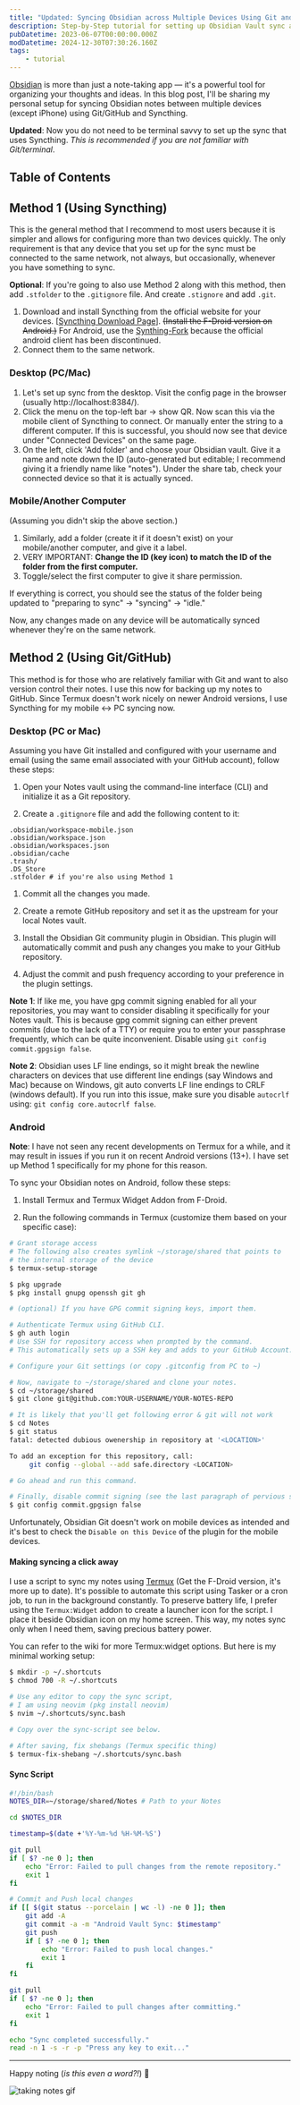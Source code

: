 ```yaml
---
title: "Updated: Syncing Obsidian across Multiple Devices Using Git and/or Syncthing for Free"
description: Step-by-Step tutorial for setting up Obsidian Vault sync across devices for free, using git version control or via Syncthing.
pubDatetime: 2023-06-07T00:00:00.000Z
modDatetime: 2024-12-30T07:30:26.160Z
tags:
    - tutorial
---
```


[Obsidian](https://obsidian.md/) is more than just a note-taking app — it's a powerful tool for organizing your thoughts and ideas. In this blog post, I'll be sharing my personal setup for syncing Obsidian notes between multiple devices (except iPhone) using Git/GitHub and Syncthing.

**Updated**: Now you do not need to be terminal savvy to set up the sync that uses Syncthing. _This is recommended if you are not familiar with Git/terminal_.

## Table of Contents

## Method 1 (Using Syncthing)

This is the general method that I recommend to most users because it is simpler and allows for configuring more than two devices quickly. The only requirement is that any device that you set up for the sync must be connected to the same network, not always, but occasionally, whenever you have something to sync.

**Optional**: If you're going to also use Method 2 along with this method, then add `.stfolder` to the `.gitignore` file. And create `.stignore` and add `.git`.

1. Download and install Syncthing from the official website for your devices. \[[Syncthing Download Page](https://syncthing.net/downloads/)\]. ~~(Install the F-Droid version on Android.)~~ For Android, use the [Synthing-Fork](https://github.com/Catfriend1/syncthing-android/releases) because the official android client has been discontinued.
2. Connect them to the same network.

### Desktop (PC/Mac)

1. Let's set up sync from the desktop. Visit the config page in the browser (usually http://localhost:8384/).
2. Click the menu on the top-left bar -> show QR. Now scan this via the mobile client of Syncthing to connect. Or manually enter the string to a different computer. If this is successful, you should now see that device under "Connected Devices" on the same page.
3. On the left, click 'Add folder' and choose your Obsidian vault. Give it a name and note down the ID (auto-generated but editable; I recommend giving it a friendly name like "notes"). Under the share tab, check your connected device so that it is actually synced.

### Mobile/Another Computer

(Assuming you didn't skip the above section.)

1. Similarly, add a folder (create it if it doesn't exist) on your mobile/another computer, and give it a label.
2. VERY IMPORTANT: **Change the ID (key icon) to match the ID of the folder from the first computer.**
3. Toggle/select the first computer to give it share permission.

If everything is correct, you should see the status of the folder being updated to "preparing to sync" -> "syncing" -> "idle."

Now, any changes made on any device will be automatically synced whenever they're on the same network.

## Method 2 (Using Git/GitHub)

This method is for those who are relatively familiar with Git and want to also version control their notes. I use this now for backing up my notes to GitHub. Since Termux doesn't work nicely on newer Android versions, I use Syncthing for my mobile <-> PC syncing now.

### Desktop (PC or Mac)

Assuming you have Git installed and configured with your username and email (using the same email associated with your GitHub account), follow these steps:

1. Open your Notes vault using the command-line interface (CLI) and initialize it as a Git repository.

2. Create a `.gitignore` file and add the following content to it:

```plaintext
.obsidian/workspace-mobile.json
.obsidian/workspace.json
.obsidian/workspaces.json
.obsidian/cache
.trash/
.DS_Store
.stfolder # if you're also using Method 1
```

1. Commit all the changes you made.

2. Create a remote GitHub repository and set it as the upstream for your local Notes vault.

3. Install the Obsidian Git community plugin in Obsidian. This plugin will automatically commit and push any changes you make to your GitHub repository.
4. Adjust the commit and push frequency according to your preference in the plugin settings.

**Note 1**: If like me, you have gpg commit signing enabled for all your repositories, you may want to consider disabling it specifically for your Notes vault. This is because gpg commit signing can either prevent commits (due to the lack of a TTY) or require you to enter your passphrase frequently, which can be quite inconvenient. Disable using `git config commit.gpgsign false`.

**Note 2**: Obsidian uses LF line endings, so it might break the newline characters on devices that use different line endings (say Windows and Mac) because on Windows, git auto converts LF line endings to CRLF (windows default). If you run into this issue, make sure you disable `autocrlf` using: `git config core.autocrlf false`.

### Android

**Note**: I have not seen any recent developments on Termux for a while, and it may result in issues if you run it on recent Android versions (13+). I have set up Method 1 specifically for my phone for this reason.

To sync your Obsidian notes on Android, follow these steps:

1. Install Termux and Termux Widget Addon from F-Droid.

2. Run the following commands in Termux (customize them based on your specific case):

```bash
# Grant storage access
# The following also creates symlink ~/storage/shared that points to
# the internal storage of the device
$ termux-setup-storage

$ pkg upgrade
$ pkg install gnupg openssh git gh

# (optional) If you have GPG commit signing keys, import them.

# Authenticate Termux using GitHub CLI.
$ gh auth login
# Use SSH for repository access when prompted by the command.
# This automatically sets up a SSH key and adds to your GitHub Account.

# Configure your Git settings (or copy .gitconfig from PC to ~)

# Now, navigate to ~/storage/shared and clone your notes.
$ cd ~/storage/shared
$ git clone git@github.com:YOUR-USERNAME/YOUR-NOTES-REPO

# It is likely that you'll get following error & git will not work
$ cd Notes
$ git status
fatal: detected dubious owenership in repository at '<LOCATION>'

To add an exception for this repository, call:
     git config --global --add safe.directory <LOCATION>

# Go ahead and run this command.

# Finally, disable commit signing (see the last paragraph of pervious section)
$ git config commit.gpgsign false
```

Unfortunately, Obsidian Git doesn't work on mobile devices as intended and it's best to check the `Disable on this Device` of the plugin for the mobile devices.

#### Making syncing a click away

I use a script to sync my notes using [Termux](https://termux.dev) (Get the F-Droid version, it's more up to date). It's possible to automate this script using Tasker or a cron job, to run in the background constantly.
To preserve battery life, I prefer using the `Termux:Widget` addon to create a launcher icon for the script. I place it beside Obsidian icon on my home screen. This way, my notes sync only when I need them, saving precious battery power.

You can refer to the wiki for more Termux:widget options. But here is my minimal working setup:

```bash
$ mkdir -p ~/.shortcuts
$ chmod 700 -R ~/.shortcuts

# Use any editor to copy the sync script,
# I am using neovim (pkg install neovim)
$ nvim ~/.shortcuts/sync.bash

# Copy over the sync-script see below.

# After saving, fix shebangs (Termux specific thing)
$ termux-fix-shebang ~/.shortcuts/sync.bash
```

#### Sync Script

```bash
#!/bin/bash
NOTES_DIR=~/storage/shared/Notes # Path to your Notes

cd $NOTES_DIR

timestamp=$(date +'%Y-%m-%d %H-%M-%S')

git pull
if [ $? -ne 0 ]; then
    echo "Error: Failed to pull changes from the remote repository."
    exit 1
fi

# Commit and Push local changes
if [[ $(git status --porcelain | wc -l) -ne 0 ]]; then
    git add -A
    git commit -a -m "Android Vault Sync: $timestamp"
    git push
    if [ $? -ne 0 ]; then
        echo "Error: Failed to push local changes."
        exit 1
    fi
fi

git pull
if [ $? -ne 0 ]; then
    echo "Error: Failed to pull changes after committing."
    exit 1
fi

echo "Sync completed successfully."
read -n 1 -s -r -p "Press any key to exit..."
```

---

Happy noting (_is this even a word?!_) 📝

![taking notes gif](https://media.tenor.com/hph-YFUYCvUAAAAC/my-hero-academia-izuku.gif)
